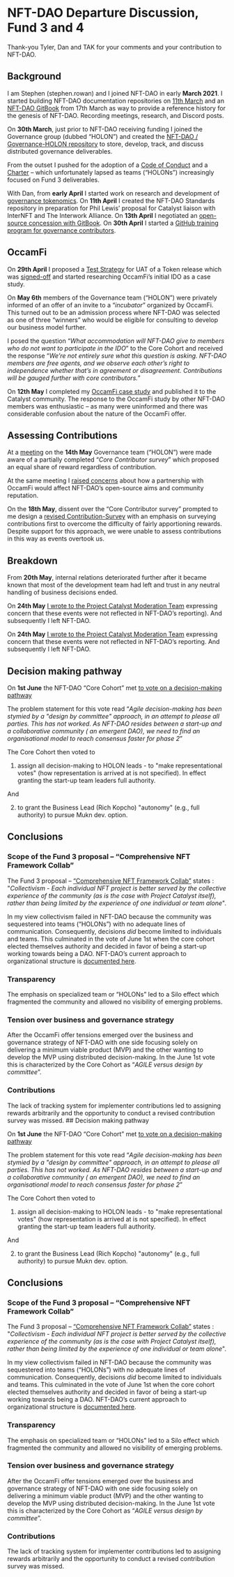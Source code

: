 # NFT-DAO Departure Discussion, Fund 3 and 4

Thank-you Tyler, Dan and TAK for your comments and your contribution to NFT-DAO.

## Background

I am Stephen (stephen.rowan) and I joined NFT-DAO in early **March 2021**. I started building NFT-DAO documentation repositories on [11th March](https://github.com/stephen-rowan/NFT-Metadata/commit/00e685daeb111bdde81a3b562090161934e99af0) and an [NFT-DAO GitBook](https://nft-dao-1.gitbook.io/nft-dao/) from 17th March as way to provide a reference history for the genesis of NFT-DAO. Recording meetings, research, and Discord posts.

On **30th March**, just prior to NFT-DAO receiving funding I joined the Governance group (dubbed “HOLON”) and created the [NFT-DAO / Governance-HOLON repository](https://github.com/NFT-DAO/Governance-HOLON) to store, develop, track, and discuss distributed governance deliverables.

From the outset I pushed for the adoption of a [Code of Conduct](https://github.com/NFT-DAO/Governance-HOLON/discussions/46) and a [Charter](https://github.com/NFT-DAO/Governance-HOLON/discussions/46) – which unfortunately lapsed as teams (“HOLONs”) increasingly focused on Fund 3 deliverables.

With Dan, from **early April** I started work on research and development of [governance tokenomics](https://github.com/NFT-DAO/Governance-HOLON/discussions/51). On **11th April** I created the NFT-DAO Standards repository in preparation for Phil Lewis’ proposal for Catalyst liaison with InterNFT and The Interwork Alliance. On **13th April** I negotiated an [open-source concession with GitBook](https://github.com/NFT-DAO/Governance-HOLON/issues/38). On **30th April** I started a [GitHub training program for governance contributors](https://github.com/NFT-DAO/Governance-HOLON/discussions/79#discussioncomment-695974).

## OccamFi

On **29th April** I proposed a [Test Strategy](https://github.com/NFT-DAO/Governance-HOLON/discussions/76) for UAT of a Token release which was [signed-off](https://github.com/NFT-DAO/NFT-Standards/issues/7) and started researching OccamFi’s initial IDO as a case study.

On **May 6th** members of the Governance team (“HOLON”) were privately informed of an offer of an invite to a “*incubator*” organized by OccamFi. This turned out to be an admission process where NFT-DAO was selected as one of three “winners” who would be eligible for consulting to develop our business model further.

I posed the question “*What accommodation will NFT-DAO give to members who do not want to participate in the IDO*” to the Core Cohort and received the response “*We’re not entirely sure what this question is asking. NFT-DAO members are free agents, and we observe each other’s right to independence whether that’s in agreement or disagreement. Contributions will be gauged further with core contributors.*”

On **12th May** I completed my [OccamFi case study](https://github.com/Quality-Assurance-DAO/DAO-Open-Source/blob/main/Documents/Studies/01-OccamFi-OCC-Launch/OccamFi.pdf) and published it to the Catalyst community. The response to the OccamFi study by other NFT-DAO members was enthusiastic – as many were uninformed and there was considerable confusion about the nature of the OccamFi offer.

## Assessing Contributions

At a [meeting](https://github.com/NFT-DAO/Governance-HOLON/discussions/87) on the **14th May** Governance team (“HOLON”) were made aware of a partially completed “*Core Contributor survey*” which proposed an equal share of reward regardless of contribution.

At the same meeting I [raised concerns](https://github.com/NFT-DAO/Governance-HOLON/discussions/87#discussioncomment-743024) about how a partnership with OccamFi would affect NFT-DAO’s open-source aims and community reputation.

On the **18th May**, dissent over the “Core Contributor survey” prompted to me design a [revised Contribution-Survey](https://github.com/NFT-DAO/Governance-HOLON/discussions/96) with an emphasis on surveying contributions first to overcome the difficulty of fairly apportioning rewards. Despite support for this approach, we were unable to assess contributions in this way as events overtook us.

## Breakdown

From **20th May**, internal relations deteriorated further after it became known that most of the development team had left and trust in any neutral handling of business decisions ended.

On **24th May** [I wrote to the Project Catalyst Moderation Team](https://github.com/NFT-DAO/Governance-HOLON/discussions/104) expressing concern that these events were not reflected in NFT-DAO’s reporting). And subsequently I left NFT-DAO.

On **24th May** [I wrote to the Project Catalyst Moderation Team](https://github.com/NFT-DAO/Governance-HOLON/discussions/104) expressing concern that these events were not reflected in NFT-DAO’s reporting. And subsequently I left NFT-DAO.

## Decision making pathway

On **1st June** the NFT-DAO “Core Cohort” met [to vote on a decision-making pathway](https://github.com/NFT-DAO/Governance-HOLON/discussions/117)

The problem statement for this vote read “*Agile decision-making has been stymied by a "design by committee" approach, in an attempt to please all parties. This has not worked. As NFT-DAO resides between a start-up and a collaborative community ( an emergent DAO), we need to find an organisational model to reach consensus faster for phase 2*”

The Core Cohort then voted to

1) assign all decision-making to HOLON leads - to "make representational votes" (how representation is arrived at is not specified). In effect granting the start-up team leaders full authority.

And

2) to grant the Business Lead (Rich Kopcho) "autonomy" (e.g., full authority) to pursue Mukn dev. option.

## Conclusions

### Scope of the Fund 3 proposal – “Comprehensive NFT Framework Collab”

The Fund 3 proposal – [“Comprehensive NFT Framework Collab”](https://cardano.ideascale.com/a/dtd/Comprehensive-NFT-Framework-Collab/334521-48088) states : "*Collectivism - Each individual NFT project is better served by the collective experience of the community (as is the case with Project Catalyst itself), rather than being limited by the experience of one individual or team alone*".

In my view collectivism failed in NFT-DAO because the community was sequestered into teams (“HOLONs”) with no adequate lines of communication. Consequently, decisions *did* become limited to individuals and teams. This culminated in the vote of June 1st when the core cohort elected themselves authority and decided in favor of being a start-up working towards being a DAO. NFT-DAO’s current approach to organizational structure is [documented here](https://github.com/NFT-DAO/Governance-HOLON/issues/17).

### Transparency

The emphasis on specialized team or “HOLONs” led to a Silo effect which fragmented the community and allowed no visibility of emerging problems.

### Tension over business and governance strategy

After the OccamFi offer tensions emerged over the business and governance strategy of NFT-DAO with one side focusing solely on delivering a minimum viable product (MVP) and the other wanting to develop the MVP using distributed decision-making. In the June 1st vote this is characterized by the Core Cohort as “*AGILE versus design by committee*”.

### Contributions

The lack of tracking system for implementer contributions led to assigning rewards arbitrarily and the opportunity to conduct a revised contribution survey was missed.
	## Decision making pathway

On **1st June** the NFT-DAO “Core Cohort” met [to vote on a decision-making pathway](https://github.com/NFT-DAO/Governance-HOLON/discussions/117)

The problem statement for this vote read “*Agile decision-making has been stymied by a "design by committee" approach, in an attempt to please all parties. This has not worked. As NFT-DAO resides between a start-up and a collaborative community ( an emergent DAO), we need to find an organisational model to reach consensus faster for phase 2*”

The Core Cohort then voted to

1) assign all decision-making to HOLON leads - to "make representational votes" (how representation is arrived at is not specified). In effect granting the start-up team leaders full authority.

And

2) to grant the Business Lead (Rich Kopcho) "autonomy" (e.g., full authority) to pursue Mukn dev. option.

## Conclusions

### Scope of the Fund 3 proposal – “Comprehensive NFT Framework Collab”

The Fund 3 proposal – [“Comprehensive NFT Framework Collab”](https://cardano.ideascale.com/a/dtd/Comprehensive-NFT-Framework-Collab/334521-48088) states : "*Collectivism - Each individual NFT project is better served by the collective experience of the community (as is the case with Project Catalyst itself), rather than being limited by the experience of one individual or team alone*".

In my view collectivism failed in NFT-DAO because the community was sequestered into teams (“HOLONs”) with no adequate lines of communication. Consequently, decisions *did* become limited to individuals and teams. This culminated in the vote of June 1st when the core cohort elected themselves authority and decided in favor of being a start-up working towards being a DAO. NFT-DAO’s current approach to organizational structure is [documented here](https://github.com/NFT-DAO/Governance-HOLON/issues/17).

### Transparency

The emphasis on specialized team or “HOLONs” led to a Silo effect which fragmented the community and allowed no visibility of emerging problems.

### Tension over business and governance strategy

After the OccamFi offer tensions emerged over the business and governance strategy of NFT-DAO with one side focusing solely on delivering a minimum viable product (MVP) and the other wanting to develop the MVP using distributed decision-making. In the June 1st vote this is characterized by the Core Cohort as “*AGILE versus design by committee*”.

### Contributions

The lack of tracking system for implementer contributions led to assigning rewards arbitrarily and the opportunity to conduct a revised contribution survey was missed.
